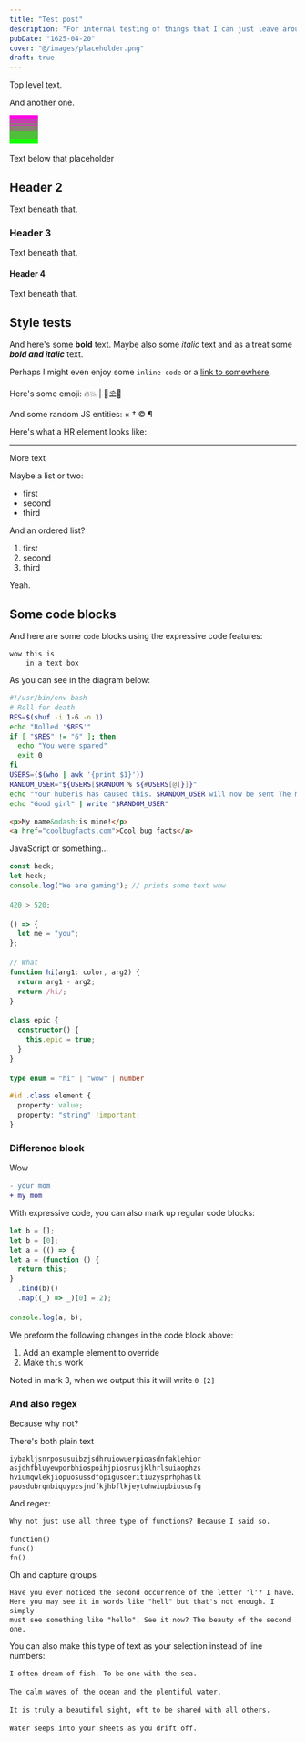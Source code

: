```yaml
---
title: "Test post"
description: "For internal testing of things that I can just leave around."
pubDate: "1625-04-20"
cover: "@/images/placeholder.png"
draft: true
---
```


Top level text.

And another one.

![Placeholder Image](../../images/placeholder.png)

Text below that placeholder

## Header 2

Text beneath that.

### Header 3

Text beneath that.

#### Header 4

Text beneath that.

## Style tests

And here's some **bold** text. Maybe also some _italic_ text and as a treat some **_bold and italic_** text.

Perhaps I might even enjoy some `inline code` or a [link to somewhere](/).

Here's some emoji: 🔥💥 | 🌊⛱️🐴

And some random JS entities: &times; &dagger; &copy; &para;

Here's what a HR element looks like:

---

More text

Maybe a list or two:

- first
- second
- third

And an ordered list?

1. first
2. second
3. third

Yeah.

## Some code blocks

And here are some `code` blocks using the expressive code features:

```text title="Cool text file.txt"
wow this is
    in a text box
```

As you can see in the diagram below:

```bash title="roulette.sh" frame="terminal" {1, 5, 9-10}
#!/usr/bin/env bash
# Roll for death
RES=$(shuf -i 1-6 -n 1)
echo "Rolled '$RES'"
if [ "$RES" != "6" ]; then
  echo "You were spared"
  exit 0
fi
USERS=($(who | awk '{print $1}'))
RANDOM_USER="${USERS[$RANDOM % ${#USERS[@]}]}"
echo "Your huberis has caused this. $RANDOM_USER will now be sent The Message"
echo "Good girl" | write "$RANDOM_USER"
```

```html title="Why are you running HTML in the terminal?" frame="terminal"
<p>My name&mdash;is mine!</p>
<a href="coolbugfacts.com">Cool bug facts</a>
```

JavaScript or something...

```ts
const heck;
let heck;
console.log("We are gaming"); // prints some text wow

420 > 520;

() => {
  let me = "you";
};

// What
function hi(arg1: color, arg2) {
  return arg1 - arg2;
  return /hi/;
}

class epic {
  constructor() {
    this.epic = true;
  }
}

type enum = "hi" | "wow" | number
```

```css title="css-finaldraft_FINAL_FINAL2(2) Copy.css"
#id .class element {
  property: value;
  property: "string" !important;
}
```

### Difference block

Wow

```diff title="replacement.txt"
- your mom
+ my mom
```

With expressive code, you can also mark up regular code blocks:

```js del={"1":1} add={"1":2} del={"2":3} add={"2":4} {"Log this like lumber":9} {"3":10}
let b = [];
let b = [0];
let a = (() => {
let a = (function () {
  return this;
}
  .bind(b)()
  .map((_) => _)[0] = 2);

console.log(a, b);
```

We preform the following changes in the code block above:

1. Add an example element to override
2. Make `this` work

Noted in mark 3, when we output this it will write `0 [2]`

### And also regex

Because why not?

There's both plain text

```text "sus"
iybakljsnrposusuibzjsdhruiowuerpioasdnfaklehior
asjdhfbluyewporbhiospoihjpiosrusjklhrlsuiaophzs
hviumqwlekjiopuosussdfopigusoeritiuzysprhphaslk
paosdubrqnbiquypzsjndfkjhbflkjeytohwiupbiususfg
```

And regex:

```text /f\w*[nc]/
Why not just use all three type of functions? Because I said so.

function()
func()
fn()
```

Oh and capture groups

```text /hel(l)o/
Have you ever noticed the second occurrence of the letter 'l'? I have.
Here you may see it in words like "hell" but that's not enough. I simply
must see something like "hello". See it now? The beauty of the second one.
```

You can also make this type of text as your selection instead of line numbers:

```text add="fish" del="ocean" /[w|W]ater/
I often dream of fish. To be one with the sea.

The calm waves of the ocean and the plentiful water.

It is truly a beautiful sight, oft to be shared with all others.

Water seeps into your sheets as you drift off.
```
